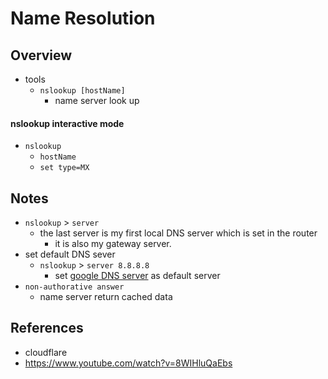 # Name Resolution


## Overview
* tools
  * `nslookup [hostName]`
    * name server look up

#### nslookup interactive mode
* `nslookup`
  * `hostName`
  * `set type=MX`


## Notes
* `nslookup` > `server`
  * the last server is my first local DNS server which is set in the router
    * it is also my gateway server.
* set default DNS sever
  * `nslookup` > `server 8.8.8.8`
    * set [google DNS server](https://developers.google.com/speed/public-dns/docs/using) as default server
* `non-authorative answer`
  * name server return cached data



## References
* cloudflare
* https://www.youtube.com/watch?v=8WIHluQaEbs
